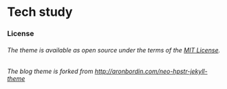 # Tech study

### License
###### The theme is available as open source under the terms of the [MIT License](http://opensource.org/licenses/MIT).  
###### The blog theme is forked from http://aronbordin.com/neo-hpstr-jekyll-theme

